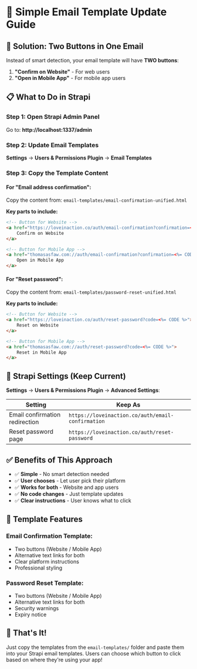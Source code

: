 # 📧 Simple Email Template Update Guide

## 🎯 Solution: Two Buttons in One Email

Instead of smart detection, your email template will have **TWO buttons**:
1. **"Confirm on Website"** - For web users
2. **"Open in Mobile App"** - For mobile app users

## 📋 What to Do in Strapi

### Step 1: Open Strapi Admin Panel
Go to: **http://localhost:1337/admin**

### Step 2: Update Email Templates
**Settings** → **Users & Permissions Plugin** → **Email Templates**

### Step 3: Copy the Template Content

#### For "Email address confirmation":
Copy the content from: `email-templates/email-confirmation-unified.html`

**Key parts to include:**
```html
<!-- Button for Website -->
<a href="https://loveinaction.co/auth/email-confirmation?confirmation=<%= CODE %>">
    Confirm on Website
</a>

<!-- Button for Mobile App -->
<a href="thomasasfaw.com://auth/email-confirmation?confirmation=<%= CODE %>">
    Open in Mobile App
</a>
```

#### For "Reset password":
Copy the content from: `email-templates/password-reset-unified.html`

**Key parts to include:**
```html
<!-- Button for Website -->
<a href="https://loveinaction.co/auth/reset-password?code=<%= CODE %>">
    Reset on Website
</a>

<!-- Button for Mobile App -->
<a href="thomasasfaw.com://auth/reset-password?code=<%= CODE %>">
    Reset in Mobile App
</a>
```

## 🔑 Strapi Settings (Keep Current)

**Settings** → **Users & Permissions Plugin** → **Advanced Settings**:

| **Setting** | **Keep As** |
|-------------|-------------|
| Email confirmation redirection | `https://loveinaction.co/auth/email-confirmation` |
| Reset password page | `https://loveinaction.co/auth/reset-password` |

## ✅ Benefits of This Approach

- ✅ **Simple** - No smart detection needed
- ✅ **User chooses** - Let user pick their platform
- ✅ **Works for both** - Website and app users
- ✅ **No code changes** - Just template updates
- ✅ **Clear instructions** - User knows what to click

## 🎨 Template Features

### Email Confirmation Template:
- Two buttons (Website / Mobile App)
- Alternative text links for both
- Clear platform instructions
- Professional styling

### Password Reset Template:
- Two buttons (Website / Mobile App)
- Alternative text links for both
- Security warnings
- Expiry notice

## 🚀 That's It!

Just copy the templates from the `email-templates/` folder and paste them into your Strapi email templates. Users can choose which button to click based on where they're using your app!
